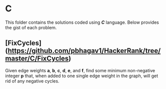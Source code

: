 # C
This folder contains the solutions coded using **_C_** language. Below provides the gist of each problem.

## [FixCycles] (https://github.com/pbhagav1/HackerRank/tree/master/C/FixCycles)
Given edge weights **a**, **b**, **c**, **d**, **e**, and **f**, 
find some minimum non-negative integer **p** that, 
when added to one single edge weight in the graph, will get rid of any negative cycles.
